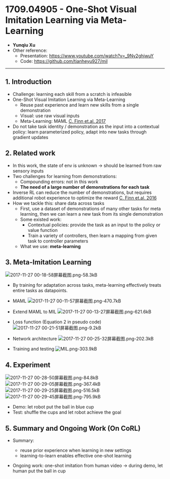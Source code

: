 ﻿# 1709.04905 - One-Shot Visual Imitation Learning via Meta-Learning

+ **Yunqiu Xu**
+ Other reference:
    + Presentation: https://www.youtube.com/watch?v=_9Ny2ghjwuY
    + Code: https://github.com/tianheyu927/mil

---

## 1. Introduction
+ Challenge: learning each skill from a scratch is infeasible
+ One-Shot Visual Imitation Learning via Meta-Learning
    + Reuse past experience and learn new skills from a single
demonstration
    + Visual: use raw visual inputs
    + Meta-Learning: MAML [C. Finn et.al. 2017](https://arxiv.org/abs/1703.03400)
+ Do not take task identity / demonstration as the input into a contextual policy: learn parameterized policy, adapt into new tasks through gradient updates


## 2. Related work
+ In this work, the state of env is unknown $\rightarrow$ should be learned from raw sensory inputs
+ Two challenges for learning from demonstrations:
    + Compounding errors: not in this work
    + **The need of a large number of demonstrations for each task**
+ Inverse RL can reduce the number of demonstrations, but requires additional robot experience to optimize the reward  [C. Finn et.al. 2016](https://arxiv.org/abs/1603.00448)
+ How we tackle this: share data across tasks
    + First, use a dataset of demonstrations of many other tasks for meta learning, then we can learn a new task from its single demonstration
    + Some existed work:
        + Contextual policies: provide the task as an input to the policy or value function
        + Train a variety of controllers, then learn a mapping from given task to controller parameters
    + What we use: **meta-learning**


## 3. Meta-Imitation Learning

![2017-11-27 00-18-58屏幕截图.png-58.3kB][1]

+ By training for adaptation across tasks, meta-learning effectively treats entire tasks as datapoints.
+ MAML
![2017-11-27 00-11-57屏幕截图.png-470.7kB][2]

+ Extend MAML to MIL
![2017-11-27 00-13-27屏幕截图.png-621.6kB][3]

+ Loss function (Equation 2 in pseudo code)
![2017-11-27 00-21-51屏幕截图.png-9.2kB][4]

+ Network architecture
![2017-11-27 00-25-32屏幕截图.png-202.3kB][5]

+ Training and testing
![MIL.png-303.9kB][6]

## 4. Experiment

![2017-11-27 00-28-50屏幕截图.png-84.8kB][7]
![2017-11-27 00-29-05屏幕截图.png-367.4kB][8]
![2017-11-27 00-29-25屏幕截图.png-516.5kB][9]
![2017-11-27 00-29-45屏幕截图.png-795.9kB][10]

+ Demo: let robot put the ball in blue cup
+ Test: shuffle the cups and let robot achieve the goal

## 5. Summary and Ongoing Work (On CoRL)
+ Summary:
    + reuse prior experience when learning in new settings
    + learning-to-learn enables effective one-shot learning
+ Ongoing work: one-shot imitation from human video $\rightarrow$ during demo, let human put the ball in cup 




  [1]: http://static.zybuluo.com/VenturerXu/ocreknyauidkwv2z67xrx9t3/2017-11-27%2000-18-58%E5%B1%8F%E5%B9%95%E6%88%AA%E5%9B%BE.png
  [2]: http://static.zybuluo.com/VenturerXu/xk2uv5qbh24jqhpuhhfou2bo/2017-11-27%2000-11-57%E5%B1%8F%E5%B9%95%E6%88%AA%E5%9B%BE.png
  [3]: http://static.zybuluo.com/VenturerXu/8pfisiluxzgl3rxps5voiofl/2017-11-27%2000-13-27%E5%B1%8F%E5%B9%95%E6%88%AA%E5%9B%BE.png
  [4]: http://static.zybuluo.com/VenturerXu/b52p7s9ze6n9isgqkssofbox/2017-11-27%2000-21-51%E5%B1%8F%E5%B9%95%E6%88%AA%E5%9B%BE.png
  [5]: http://static.zybuluo.com/VenturerXu/wneggi8ilau5hmj4qb3rhjhx/2017-11-27%2000-25-32%E5%B1%8F%E5%B9%95%E6%88%AA%E5%9B%BE.png
  [6]: http://static.zybuluo.com/VenturerXu/dor4y3okiksugzirzannd405/MIL.png
  [7]: http://static.zybuluo.com/VenturerXu/un1gpjtiu95kcvyhwnaz6l54/2017-11-27%2000-28-50%E5%B1%8F%E5%B9%95%E6%88%AA%E5%9B%BE.png
  [8]: http://static.zybuluo.com/VenturerXu/2jy7768xn9md5ppkepvttzmn/2017-11-27%2000-29-05%E5%B1%8F%E5%B9%95%E6%88%AA%E5%9B%BE.png
  [9]: http://static.zybuluo.com/VenturerXu/6nh1t40henug7hatntbfflk0/2017-11-27%2000-29-25%E5%B1%8F%E5%B9%95%E6%88%AA%E5%9B%BE.png
  [10]: http://static.zybuluo.com/VenturerXu/dg1cd6tnkxfab1ptz8ie10rr/2017-11-27%2000-29-45%E5%B1%8F%E5%B9%95%E6%88%AA%E5%9B%BE.png
